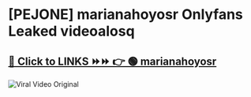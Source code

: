 
 # [PEJONE] marianahoyosr Onlyfans Leaked videoalosq

## <h2><a href="https://clipsfans.com/marianahoyosr&ref=git">🔗 Click to LINKS ⏩⏩ 👉 🟢 marianahoyosr </a></h2>

<a href="https://clipsfans.com/marianahoyosr&ref=git" rel="nofollow" data-target="animated-image.originalLink"><img src="https://i.ibb.co.com/xMMVF88/686577567.gif" alt="Viral Video Original" style="max-width: 100%; display: inline-block;" data-target="animated-image.originalImage"></a>

